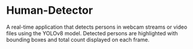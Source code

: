 # Human-Detector
A real-time application that detects persons in webcam streams or video files using the YOLOv8 model. Detected persons are highlighted with bounding boxes and total count displayed on each frame.
